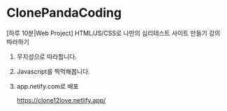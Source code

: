 # ClonePandaCoding
[하루 10분|Web Project] HTML/JS/CSS로 나만의 심리테스트 사이트 만들기 강의 따라하기

1. 무지성으로 따라합니다.
2. Javascript를 찍먹해봅니다.
3. app.netify.com로 배포

   https://clone12love.netlify.app/
